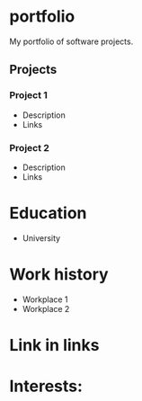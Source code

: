 # portfolio
My portfolio of software projects.

## Projects
### Project 1
- Description
- Links

### Project 2
- Description
- Links

# Education
- University

# Work history
- Workplace 1
- Workplace 2

# Link in links

# Interests:
